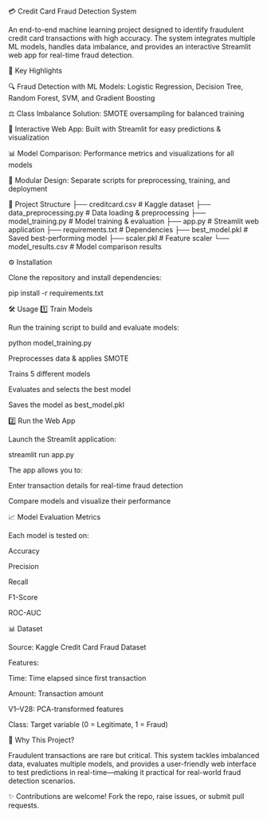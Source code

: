 💳 Credit Card Fraud Detection System

An end-to-end machine learning project designed to identify fraudulent credit card transactions with high accuracy. The system integrates multiple ML models, handles data imbalance, and provides an interactive Streamlit web app for real-time fraud detection.

🚀 Key Highlights

🔍 Fraud Detection with ML Models: Logistic Regression, Decision Tree, Random Forest, SVM, and Gradient Boosting

⚖️ Class Imbalance Solution: SMOTE oversampling for balanced training

🎨 Interactive Web App: Built with Streamlit for easy predictions & visualization

📊 Model Comparison: Performance metrics and visualizations for all models

🧩 Modular Design: Separate scripts for preprocessing, training, and deployment

📂 Project Structure
├── creditcard.csv          # Kaggle dataset
├── data_preprocessing.py   # Data loading & preprocessing
├── model_training.py       # Model training & evaluation
├── app.py                  # Streamlit web application
├── requirements.txt        # Dependencies
├── best_model.pkl          # Saved best-performing model
├── scaler.pkl              # Feature scaler
└── model_results.csv       # Model comparison results

⚙️ Installation

Clone the repository and install dependencies:

pip install -r requirements.txt

🛠️ Usage
1️⃣ Train Models

Run the training script to build and evaluate models:

python model_training.py


Preprocesses data & applies SMOTE

Trains 5 different models

Evaluates and selects the best model

Saves the model as best_model.pkl

2️⃣ Run the Web App

Launch the Streamlit application:

streamlit run app.py


The app allows you to:

Enter transaction details for real-time fraud detection

Compare models and visualize their performance

📈 Model Evaluation Metrics

Each model is tested on:

Accuracy

Precision

Recall

F1-Score

ROC-AUC

📊 Dataset

Source: Kaggle Credit Card Fraud Dataset

Features:

Time: Time elapsed since first transaction

Amount: Transaction amount

V1–V28: PCA-transformed features

Class: Target variable (0 = Legitimate, 1 = Fraud)

🌟 Why This Project?

Fraudulent transactions are rare but critical. This system tackles imbalanced data, evaluates multiple models, and provides a user-friendly web interface to test predictions in real-time—making it practical for real-world fraud detection scenarios.

✨ Contributions are welcome! Fork the repo, raise issues, or submit pull requests.
